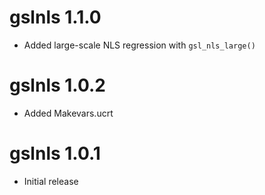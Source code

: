 # gslnls 1.1.0

* Added large-scale NLS regression with `gsl_nls_large()`

# gslnls 1.0.2

* Added Makevars.ucrt

# gslnls 1.0.1

* Initial release
